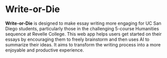 # Write-or-Die

**Write-or-Die** is designed to make essay writing more engaging for UC San Diego students, particularly those in the challenging 5-course Humanities sequence at Revelle College. This web app helps users get started on their essays by encouraging them to freely brainstorm and then uses AI to summarize their ideas. It aims to transform the writing process into a more enjoyable and productive experience.
